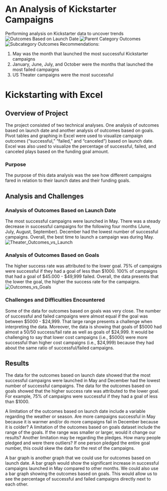 # An Analysis of Kickstarter Campaigns
Performing analysis on Kickstarter data to uncover trends
![Outcomes Based on Launch Date](https://user-images.githubusercontent.com/107209737/172923447-e8d7cc99-78cf-4186-b5bd-c97114e152e9.png)
![Parent Category Outcomes](https://user-images.githubusercontent.com/107209737/172923476-02a8b86f-b819-4129-ad3c-4c0bbc4d1ed7.png)
![Subcategory Outcomes](https://user-images.githubusercontent.com/107209737/172923512-2895814d-d3a1-4f7b-bfb0-f083491fa3f1.png)
Recommendations:
1. May was the month that launched the most successful Kickstarter campaigns
2. January, June, July, and October were the months that launched the most failed campaigns 
3. US Theater campaigns were the most successful 

# Kickstarting with Excel

## Overview of Project
The project consisted of two technical analyses. One analysis of outcomes based on launch date and another analysis of outcomes based on goals. Pivot tables and graphing in Excel were used to visualize campaign outcomes (“successful,” “failed,” and “canceled”) based on launch date. Excel was also used to visualize the percentage of successful, failed, and canceled plays based on the funding goal amount. 

### Purpose
The purpose of this data analysis was the see how different campaigns fared in relation to their launch dates and their funding goals. 

## Analysis and Challenges

### Analysis of Outcomes Based on Launch Date
The most successful campaigns were launched in May. There was a steady decrease in successful campaigns for the following four months (June, July, August, September). December had the lowest number of successful campaigns. Overall, the best time to launch a campaign was during May. 
![Theater_Outcomes_vs_Launch](https://user-images.githubusercontent.com/107209737/173464745-2df180a0-b7d8-4167-a298-401b586ea8ec.png)

### Analysis of Outcomes Based on Goals
The higher success rate was attributed to the lower goal. 
75% of campaigns were successful if they had a goal of less than $1000. 
100% of campaigns that had a goal of $45.000 - $49,999 failed.
Overall, the data presents that the lower the goal, the higher the success rate for the campaigns. 
![Outcomes_vs_Goals](https://user-images.githubusercontent.com/107209737/173464700-f3847d04-f0d8-4749-8d92-61d78976c222.png)


### Challenges and Difficulties Encountered
Some of the data for outcomes based on goals was very close. The number of successful and failed campaigns were almost equal if the goal was between $5000 - $24,999. That large range presents a challenge when interpreting the data. Moreover, the data is showing that goals of $5000 had almost a 50/50 success/fail rate as well as goals of $24,999. It would be challenging to say that lower cost campaigns (i.e., $5000) were more successful than higher cost campaigns (i.e., $24,999) because they had about the same ratio of successful/failed campaigns.

## Results
The data for the outcomes based on launch date showed that the most successful campaigns were launched in May and December had the lowest number of successful campaigns. The data for the outcomes based on goals showed that the higher success rate was attributed to the lower goal. For example, 75% of campaigns were successful if they had a goal of less than $1000. 

A limitation of the outcomes based on launch date include a variable regarding the weather or season. Are more campaigns successful in May because it is warmer and/or do more campaigns fail in December because it is colder? A limitation of the outcomes based on goals dataset include the range of the goals. If the range was smaller or larger, would it change our results? Another limitation may be regarding the pledges. How many people pledged and were there outliers? If one person pledged the entire goal number, this could skew the data for the rest of the campaigns.  

A bar graph is another graph that we could use for outcomes based on launch date. A bar graph would show the significant increase in successful campaigns launched in May compared to other months. We could also use a bar graph showing the outcomes based on goals. This would allow us to see the percentage of successful and failed campaigns directly next to each other.
